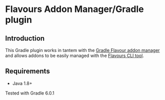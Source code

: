 # Flavours Addon Manager/Gradle plugin

## Introduction
This Gradle plugin works in tantem with the [Gradle Flavour addon manager](https://github.com/flavours/fam-gradle) and
allows addons to be easily managed with the [Flavours CLI tool](https://github.com/flavours/cli).

## Requirements
* Java 1.8+

Tested with Gradle 6.0.1

